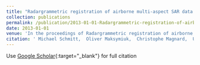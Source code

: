 ```yaml
---
title: "Radargrammetric registration of airborne multi-aspect SAR data of urban areas"
collection: publications
permalink: /publication/2013-01-01-Radargrammetric-registration-of-airborne-multi-aspect-SAR-data-of-urban-areas
date: 2013-01-01
venue: 'In the proceedings of Radargrammetric registration of airborne multi-aspect SAR data of urban areas'
citation: ' Michael Schmitt,  Oliver Maksymiuk,  Christophe Magnard,  Uwe Stilla, &quot;Radargrammetric registration of airborne multi-aspect SAR data of urban areas.&quot; In the proceedings of Radargrammetric registration of airborne multi-aspect SAR data of urban areas, 2013.'
---
```

Use [Google Scholar](https://scholar.google.com/scholar?q=Radargrammetric+registration+of+airborne+multi+aspect+SAR+data+of+urban+areas){:target="_blank"} for full citation
